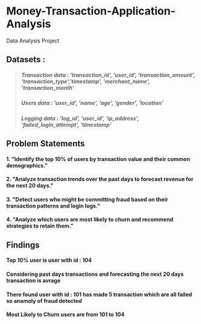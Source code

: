 # Money-Transaction-Application-Analysis
Data Analysis Project


## Datasets :
> ##### Transaction data : 'transaction_id', 'user_id', 'transaction_amount', 'transaction_type','timestamp', 'merchant_name', 'transaction_month'
> ##### Users data : 'user_id', 'name', 'age', 'gender', 'location'
> ##### Logging data : 'log_id', 'user_id', 'ip_address', 'failed_login_attempt', 'timestamp'

## Problem Statements
#### 1. "Identify the top 10% of users by transaction value and their common demographics."
#### 2. "Analyze transaction trends over the past days to forecast revenue for the next 20 days."
#### 3. "Detect users who might be committing fraud based on their transaction patterns and login logs."
#### 4. "Analyze which users are most likely to churn and recommend strategies to retain them."



## Findings

#### Top 10% user is user with id : 104
#### Considering past days transactions and forecasting the next 20 days transaction is avrage
#### There found user with id : 101 has made 5 transaction which are all failed so anamoly of fraud detected
#### Most Likely to Churn users are from 101 to 104
